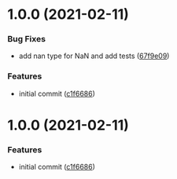 # 1.0.0 (2021-02-11)


### Bug Fixes

* add nan type for NaN and add tests ([67f9e09](https://github.com/orioro/node-validate-type/commit/67f9e094453cabc0230e9273c8e2fb511fa7815b))


### Features

* initial commit ([c1f6686](https://github.com/orioro/node-validate-type/commit/c1f6686f2f31d9d1e7c65e634561644fbb3a1af8))

# 1.0.0 (2021-02-11)


### Features

* initial commit ([c1f6686](https://github.com/orioro/node-validate-type/commit/c1f6686f2f31d9d1e7c65e634561644fbb3a1af8))
